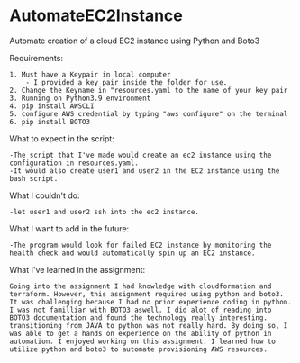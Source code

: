 # AutomateEC2Instance
Automate creation of a cloud EC2 instance using Python and Boto3

Requirements:

    1. Must have a Keypair in local computer
        - I provided a key pair inside the folder for use.
    2. Change the Keyname in "resources.yaml to the name of your key pair
    3. Running on Python3.9 environment
    4. pip install AWSCLI
    5. configure AWS credential by typing "aws configure" on the terminal
    6. pip install BOTO3

What to expect in the script:

    -The script that I've made would create an ec2 instance using the configuration in resources.yaml.
    -It would also create user1 and user2 in the EC2 instance using the bash script.

What I couldn't do:

    -let user1 and user2 ssh into the ec2 instance.

What I want to add in the future:

    -The program would look for failed EC2 instance by monitoring the health check and would automatically spin up an EC2 instance.

What I've learned in the assignment:

    Going into the assignment I had knowledge with cloudformation and terraform. However, this assignment required using python and boto3. It was challenging because I had no prior experience coding in python.
    I was not familliar with BOTO3 aswell. I did alot of reading into BOTO3 documentation and found the technology really interesting. transitioning from JAVA to python was not really hard. By doing so, I was able to get a hands on experience on the ability of python in automation. I enjoyed working on this assignment. I learned how to utilize python and boto3 to automate provisioning AWS resources. 
